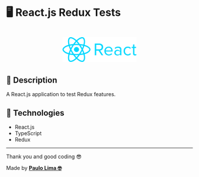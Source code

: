 # 🖥️ React.js Redux Tests

<h1 align="center">
  <img src=".github/logo.png" width="200px" />
</h1>

## 🔎️ Description
A React.js application to test Redux features.

## 🚀️ Technologies

- React.js
- TypeScript
- Redux

---

Thank you and good coding 😎️

Made by **<a href="https://paulophlp.github.io/portfolio/" target="__blank">Paulo Lima 🤓️</a>**
